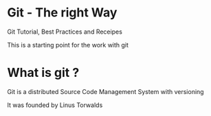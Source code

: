 # Git - The right Way

Git Tutorial, Best Practices and Receipes

This is a starting point for the work with git

# What is git ?

Git is a distributed Source Code Management System with versioning

It was founded by Linus Torwalds
